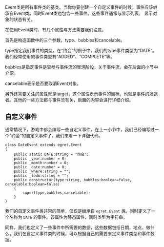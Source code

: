 Event类是所有事件类的基类。当你你要创建一个自定义事件的时候，事件应该继承自Event类。同时Event类也包含一些事件。这些事件通常与显示列表， 显示对象的状态有关。

在使用Event类时，有几个属性与方法需要我们注意。

首先是构造函数中的三个参数，type、bubbles和cancelable。

type指定我们事件的类型，在“约会”的例子中，我们的type事件类型为“DATE”。我们经常使用的事件类型有“ADDED”、“COMPLETE”等。

bubbles是指定事件是否参与事件流的冒泡阶段，关于事件流，会在后面的小节中介绍。

cancelable表示是否要取消Event对象。

另外还需要关注的属性就是target，这个属性表示事件的目标，也就是事件的发送者。其他的一些方法都与事件流有关，后面的内容会进行详细介绍。

## 自定义事件

通常情况下，游戏中都会编写一些自定义事件，在上一小节中，我们已经编写过一个“约会”的自定义事件了，我们来看一下详细代码。

```
class DateEvent extends egret.Event
{
    public static DATE:string = "约会";
    public _year:number = 0;
    public _month:number = 0;
    public _date:number = 0;
    public _where:string = "";
    public _todo:string = "";
    public constructor(type:string, bubbles:boolean=false, cancelable:boolean=false)
    {
        super(type,bubbles,cancelable);
    }
}
```

我们的自定义事件类非常的简单，仅仅是继承自 `egret.Event` 类。同时定义了一个名称为 `DATE` 的事件。该属性为静态属性，同时类型为字符串。

同样，我们也定义了一些事件中所需要的数据，这些数据包括日期，地点，做什么。我们在自定义事件类的时候，可以根据自己的需要来定义事件类型和事件数据。

